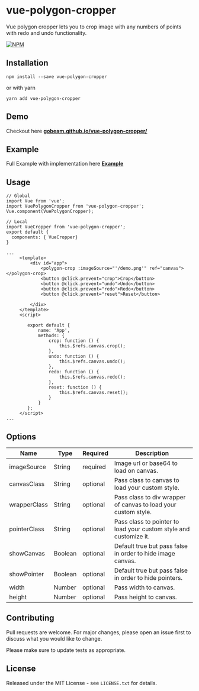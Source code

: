 # vue-polygon-cropper
Vue polygon cropper lets you to crop image with any numbers of points with redo and undo functionality.

[![NPM](https://nodei.co/npm/vue-polygon-cropper.png?downloads=true)](https://nodei.co/npm/vue-polygon-cropper/)

## Installation

```shell
npm install --save vue-polygon-cropper
```
or with yarn

```shell
yarn add vue-polygon-cropper
```

## Demo

Checkout here **[gobeam.github.io/vue-polygon-cropper/](https://gobeam.github.io/vue-polygon-cropper/)**

## Example

Full Example with implementation here **[Example](https://github.com/gobeam/vue-polygon-cropper/tree/master/example)**

## Usage

```vue
// Global
import Vue from 'vue';
import VuePolygonCropper from 'vue-polygon-cropper';
Vue.component(VuePolygonCropper);

// Local
import VueCropper from 'vue-polygon-cropper';
export default {
  components: { VueCropper}
}

...
     <template>
         <div id="app">
             <polygon-crop :imageSource="'/demo.png'" ref="canvas"></polygon-crop>
             <button @click.prevent="crop">Crop</button>
             <button @click.prevent="undo">Undo</button>
             <button @click.prevent="redo">Redo</button>
             <button @click.prevent="reset">Reset</button>
     
         </div>
     </template>
     <script>
     
     	export default {
     		name: 'App',
     		methods: {
     			crop: function () {
     				this.$refs.canvas.crop();
     			},
     			undo: function () {
     				this.$refs.canvas.undo();
     			},
     			redo: function () {
     				this.$refs.canvas.redo();
     			},
     			reset: function () {
     				this.$refs.canvas.reset();
     			}
     		}
     	};
     </script>
...
```

## Options

| Name         | Type    | Required | Description                                                       |
|--------------|---------|----------|-------------------------------------------------------------------|
| imageSource  | String  | required | Image url or base64 to load on canvas.                            |
| canvasClass  | String  | optional | Pass class to canvas to load your custom style.                   |
| wrapperClass | String  | optional | Pass class to div wrapper of canvas to load your custom style.    |
| pointerClass | String  | optional | Pass class to pointer to load your custom style and customize it. |
| showCanvas   | Boolean | optional | Default true but pass false in order to hide image canvas.        |
| showPointer  | Boolean | optional | Default true but pass false in order to hide pointers.            |
| width        | Number  | optional | Pass width to canvas.                                             |
| height       | Number  | optional | Pass height to canvas.                                            |


## Contributing
Pull requests are welcome. For major changes, please open an issue first to discuss what you would like to change.

Please make sure to update tests as appropriate.


## License

Released under the MIT License - see `LICENSE.txt` for details.
